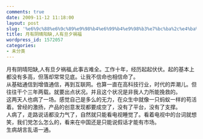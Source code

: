```yaml
---
comments: true
date: 2009-11-12 11:18:00
layout: post
slug: '%e6%9c%88%e6%9c%89%e9%98%b4%e6%99%b4%e9%98%b3%e7%bc%ba%2c%e4%ba%ba%e6%9c%89%e6%97%a6%e5%a4%95%e7%a5%b8%e7%a6%8f'
title: 月有阴晴阳缺,人有旦夕祸福
wordpress_id: 1572057
categories:
- 未分类
---
```


月有阴晴阳缺,人有旦夕祸福,此事古难全。工作十年，经历起起伏伏。起的基本上都没有多高，但落却常常见底。让我不信命也相信命了。  
从基础通信到增值通信，再到互联网。也算一直在高科技行业，时代的弄潮儿。但往往干个三年两载。就要出点状况。并且这个状况是非我人力所能挽救的。   
这两天人也病了一场。感觉自己是多么的无力，在众生中就像一只蚂蚁一样的苟活着。曾经的激扬，产品的创意发现都要成空了，没有了平台，没有了支撑。  
人病了，走路说话都没力气了，自然就只能看电视睡觉了。看着电视中的台词就想笑，我们党怎么怎么的，看来在中国还是只能说假话才能有市场。  
生病胡言乱语一通。
